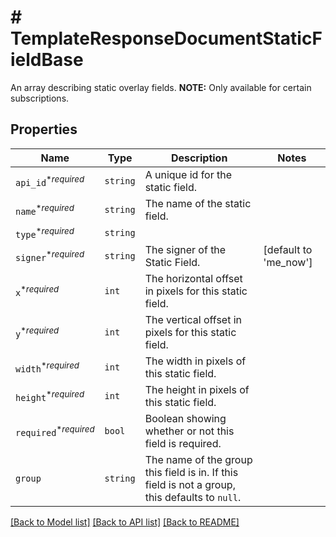 # # TemplateResponseDocumentStaticFieldBase

An array describing static overlay fields. **NOTE:** Only available for certain subscriptions.

## Properties

Name | Type | Description | Notes
------------ | ------------- | ------------- | -------------
| `api_id`<sup>*_required_</sup> | ```string``` |  A unique id for the static field.  |  |
| `name`<sup>*_required_</sup> | ```string``` |  The name of the static field.  |  |
| `type`<sup>*_required_</sup> | ```string``` |    |  |
| `signer`<sup>*_required_</sup> | ```string``` |  The signer of the Static Field.  |  [default to 'me_now'] |
| `x`<sup>*_required_</sup> | ```int``` |  The horizontal offset in pixels for this static field.  |  |
| `y`<sup>*_required_</sup> | ```int``` |  The vertical offset in pixels for this static field.  |  |
| `width`<sup>*_required_</sup> | ```int``` |  The width in pixels of this static field.  |  |
| `height`<sup>*_required_</sup> | ```int``` |  The height in pixels of this static field.  |  |
| `required`<sup>*_required_</sup> | ```bool``` |  Boolean showing whether or not this field is required.  |  |
| `group` | ```string``` |  The name of the group this field is in. If this field is not a group, this defaults to `null`.  |  |

[[Back to Model list]](../../README.md#models) [[Back to API list]](../../README.md#endpoints) [[Back to README]](../../README.md)
